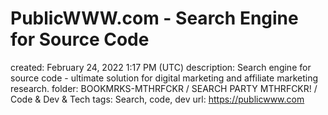 # PublicWWW.com - Search Engine for Source Code

created: February 24, 2022 1:17 PM (UTC)
description: Search engine for source code - ultimate solution for digital marketing and affiliate marketing research.
folder: BOOKMRKS-MTHRFCKR / SEARCH PARTY MTHRFCKR! / Code & Dev & Tech
tags: Search, code, dev
url: https://publicwww.com